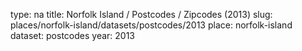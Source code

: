 type: na
title: Norfolk Island / Postcodes / Zipcodes (2013)
slug: places/norfolk-island/datasets/postcodes/2013
place: norfolk-island
dataset: postcodes
year: 2013

